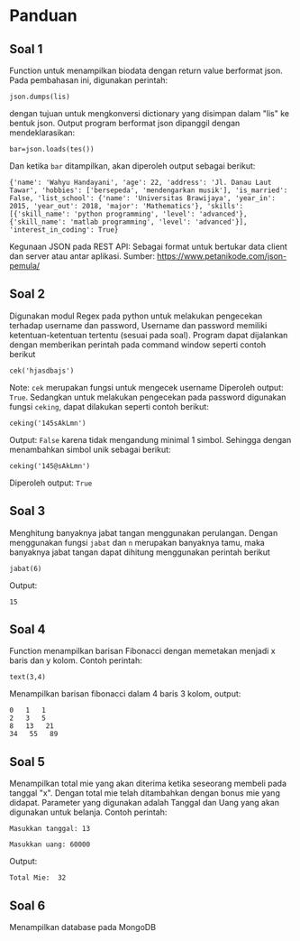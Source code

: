 # Panduan
## Soal 1
Function untuk menampilkan biodata dengan return value berformat json. Pada pembahasan ini, digunakan perintah:
```
json.dumps(lis)
```
dengan tujuan untuk mengkonversi dictionary yang disimpan dalam "lis" ke bentuk json.
Output program berformat json dipanggil dengan mendeklarasikan:
```
bar=json.loads(tes())
```
Dan ketika ``` bar ``` ditampilkan, akan diperoleh output sebagai berikut:
```
{'name': 'Wahyu Handayani', 'age': 22, 'address': 'Jl. Danau Laut Tawar', 'hobbies': ['bersepeda', 'mendengarkan musik'], 'is_married': False, 'list_school': {'name': 'Universitas Brawijaya', 'year_in': 2015, 'year_out': 2018, 'major': 'Mathematics'}, 'skills': [{'skill_name': 'python programming', 'level': 'advanced'}, {'skill_name': 'matlab programming', 'level': 'advanced'}], 'interest_in_coding': True}
```
Kegunaan JSON pada REST API:
Sebagai format untuk bertukar data client dan server atau antar aplikasi. 
Sumber: https://www.petanikode.com/json-pemula/
## Soal 2
Digunakan modul Regex pada python untuk melakukan pengecekan terhadap username dan password, Username dan password memiliki ketentuan-ketentuan tertentu (sesuai pada soal). Program dapat dijalankan dengan memberikan perintah pada command window seperti contoh berikut
```
cek('hjasdbajs')
```
Note: ``` cek ``` merupakan fungsi untuk mengecek username
Diperoleh output:``` True```. Sedangkan untuk melakukan pengecekan pada password digunakan fungsi ```ceking```, dapat dilakukan seperti contoh berikut:
```
ceking('145sAkLmn')
```
Output: ```False``` karena tidak mengandung minimal 1 simbol. Sehingga dengan menambahkan simbol unik sebagai berikut:
```
ceking('145@sAkLmn')
```
Diperoleh output: ``` True ```
## Soal 3
Menghitung banyaknya jabat tangan menggunakan perulangan.
Dengan menggunakan fungsi ``` jabat ``` dan ```n``` merupakan banyaknya tamu, maka banyaknya jabat tangan dapat dihitung menggunakan perintah berikut
```
jabat(6)
```
Output:
```
15
```
## Soal 4
Function menampilkan barisan Fibonacci dengan memetakan menjadi x baris dan y kolom.
Contoh perintah:
```
text(3,4)
```
Menampilkan barisan fibonacci dalam 4 baris 3 kolom, output:
```
0   1   1   
2   3   5   
8   13   21   
34   55   89 
```
## Soal 5
Menampilkan total mie yang akan diterima ketika seseorang membeli pada tanggal "x". Dengan total mie telah ditambahkan dengan bonus mie yang didapat. Parameter yang digunakan adalah Tanggal dan Uang yang akan digunakan untuk belanja.
Contoh perintah:
```
Masukkan tanggal: 13

Masukkan uang: 60000
```
Output:
```
Total Mie:  32
```
## Soal 6
Menampilkan database pada MongoDB
